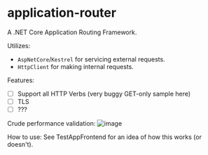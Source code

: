 # application-router
A .NET Core Application Routing Framework.

Utilizes:
- `AspNetCore`/`Kestrel` for servicing external requests.
- `HttpClient` for making internal requests.

Features:
- [ ] Support all HTTP Verbs (very buggy GET-only sample here)
- [ ] TLS 
- [ ] ???

Crude performance validation:
![image](https://user-images.githubusercontent.com/13019172/66617463-cf7bd180-eb9a-11e9-8238-f25f95d34cf3.png)

How to use:
See TestAppFrontend for an idea of how this works (or doesn't).
